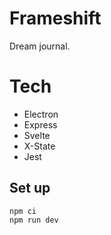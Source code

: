 # Frameshift

Dream journal.

# Tech

- Electron
- Express
- Svelte
- X-State
- Jest

## Set up

```
npm ci
npm run dev
```

